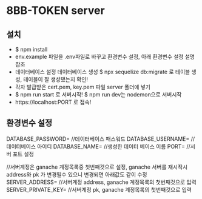 # 8BB-TOKEN server
## 설치
* $ npm install
* env.example 파일을 .env파일로 바꾸고 환경변수 설정, 아래 환경변수 설정 설명 참조
* 데이터베이스 설정
  데이터베이스 생성 
  $ npx sequelize db:migrate 로 테이블 생성, 테이블이 잘 생성됐는지 확인!
* 각자 발급받은 cert.pem, key.pem 파일 server 폴더에 넣기
* $ npm run start 로 서버시작! $ npm run dev는 nodemon으로 서버시작
* https://localhost:PORT 로 접속!

## 환경변수 설정
DATABASE_PASSWORD=  //데이터베이스 패스워드
DATABASE_USERNAME=  //데이터베이스 아이디
DATABASE_NAME=      //생성한 데이터 베이스 이름
PORT=               //서버 포트 설정

//서버계정은 ganache 계정목록중 첫번째것으로 설정, ganache 서버를 재시작시 address와 pk 가 변경될수 있으니 변경되면 아래값도 같이 수정
SERVER_ADDRESS=     //서버계정 address, ganache 계정목록의 첫번째것으로 입력
SERVER_PRIVATE_KEY= //서버계정 pk, ganache 계정목록의 첫번째것으로 입력